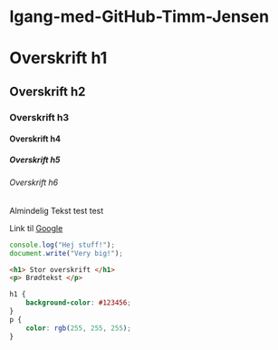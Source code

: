 # Igang-med-GitHub-Timm-Jensen

# Overskrift h1
## Overskrift h2
### Overskrift h3
#### Overskrift h4
##### Overskrift h5
###### Overskrift h6

Almindelig Tekst test test

Link til [Google](http://google.dk/)
````javascript
console.log("Hej stuff!");
document.write("Very big!");
````
````html
<h1> Stor overskrift </h1>
<p> Brødtekst </p>
````
````css
h1 {
    background-color: #123456;
}
p {
    color: rgb(255, 255, 255);
}
````
